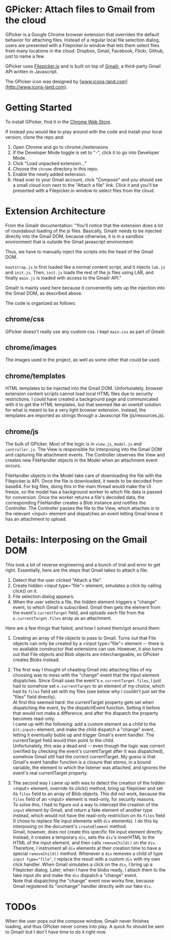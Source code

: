 GPicker: Attach files to Gmail from the cloud
==============================

GPicker is a Google Chrome browser extension that overrides the default behavior for attaching files. Instead of a regular local file selection dialog, users are presented with a Filepicker.io window that lets them select files from many locations in the cloud: Dropbox, Gmail, Facebook, Flickr, Github, just to name a few. 

GPicker uses [Filepicker.io](https://www.filepicker.io) and is built on top of [Gmailr](https://github.com/jamesyu/gmailr), a third-party Gmail API written in Javascript. 

The GPicker icon was designed by [www.icons-land.com](http://www.icons-land.com).

Getting Started
===============

To install GPicker, find it in the [Chrome Web Store](https://chrome.google.com/webstore/detail/gpicker/fcfnjfpcmnoabmbhponbioedjceaddaa). 

If instead you would like to play around with the code and install your local version, clone the repo and: 

1. Open Chrome and go to chrome://extensions
2. If the Developer Mode toggle is set to "-", click it to go into Developer Mode.
3. Click "Load unpacked extension..."
4. Choose the `chrome` directory in this repo.
5. Enable the newly added extension.
6. Head over to your Gmail account, click "Compose" and you should see a small cloud icon next to the "Attach a file" link. Click it and you'll be presented with a Filepicker.io window to select files from the cloud. 


Extension Architecture
======================

From the Gmailr documentation: 
"You'll notice that the extension does a lot of roundabout loading of the js files. Basically, Gmailr needs to be injected directly into the Gmail DOM, because otherwise, it is in a sandbox environment that is outside the Gmail javascript environment.

Thus, we have to manually inject the scripts into the head of the Gmail DOM.

`bootstrap.js` is first loaded like a normal content script, and it injects `lab.js` and `init.js`. Then, `init.js` loads the rest of the js files using LAB, and finally `main.js` is loaded with access to the Gmailr API."

Gmailr is mainly used here because it conveniently sets up the injection into the Gmail DOM, as described above. 

The code is organized as follows:

chrome/css
----------
GPicker doesn't really use any custom css. I kept `main.css` as part of Gmailr.

chrome/images
-------------
The images used in the project, as well as some other that could be used.

chrome/templates
----------------
HTML templates to be injected into the Gmail DOM. Unfortunately, browser extension content scripts cannot load local HTML files due to security restrictions. I could have created a background page and communicated with it to get the HTML templates, but that seemed like an overkill solution for what is meant to be a very light browser extension. Instead, the templates are imported as strings through a Javascript file (js/resources.js).

chrome/js
---------
The bulk of GPicker. Most of the logic is in `view.js`, `model.js` and `controller.js`. The View is responsible for interposing into the Gmail DOM and capturing file attachment events. The Controller observes the View and creates new FileHandler objects in the Model when an attachment event occurs. 

FileHandler objects in the Model take care of downloading the file with the Filepicker.io API. Once the file is downloaded, it needs to be decoded from base64. For big files, doing this in the main thread would make the UI freeze, so the model has a background worker to which file data is passed for conversion. Once the worker returns a file's decoded data, the corresponding FileHandler creates a Blob instance and notifies the Controller. The Controller passes the file to the View, which attaches is to the relevant &lt;input> element and dispatches an event letting Gmail know it has an attachment to upload.


Details: Interposing on the Gmail DOM
=====================================
This took a bit of reverse engineering and a bunch of trial and error to get right. Essentially, here are the steps that Gmail takes to attach a file:

1. Detect that the user clicked "Attach a file".
2. Create hidden &lt;input type="file"> element, simulates a click by calling click() on it.
3. File selection dialog appears. 
4. When the user selects a file, the hidden element triggers a "change" event, to which Gmail is subscribed. Gmail then gets the element from the event's `currentTarget` field, and uploads each file from the `e.currentTarget.files` array as an attachment.

Here are a few things that failed, and how I solved them/got around them:

1. Creating an array of File objects to pass to Gmail. Turns out that File objects can only be created by a &lt;input type="file"> element -- there is no available constructor that extensions can use. However, it also turns out that File objects and Blob objects are interchangeable, so GPicker creates Blobs instead.

2. The first way I thought of cheating Gmail into attaching files of my choosing was to mess with the "change" event that the input element dispatches. Since Gmail uses the event's `e.currentTarget.files`, I just had to somehow set `e.currentTarget` to an element of my choice, which had its `files` field set with my files (see below why I couldn't just set the "files" field directly).  <br>
At first this seemed hard: the currentTarget property gets set when dispatching the event, by the dispatchEvent function. Setting it before that would not make a difference, and after the dispatch the property becomes read-only. <br>
I came up with the following: add a custom element as a child to the `&lt;input>` element, and make the child dispatch a "change" event, letting it eventually buble up and trigger Gmail's event handler. The currentTarget field would then point to the child.  <br>
Unfortunately, this was a dead end -- even though the logic was correct (verified by checking the event's currentTarget after it was dispatched), somehow Gmail still had the correct currentTarget. My guess is that Gmail's event handler function is a closure that stores, in a bound variable, the element to which the listener was attached, and ignores the event's real currentTarget property. 

3. The second way I came up with was to detect the creation of the hidden &lt;input> element, override its click() method, bring up filepicker and set its `files` field to an array of Blob objects. This did not work, because the `files` field of an &lt;input> element is read-only, for security reasons. <br>
To solve this, I had to figure out a way to intercept the creation of the `input` element by Gmail, and return a fake element of another type instead, which would not have the read-only restriction on its `files` field (I chose to replace file input elements with `div` elements). I do this by interposing on the document's `createElement` method. <br>
Gmail, however, does not create this specific file input element directly. Instead, it creates a temporary `div`, sets the `div`'s innerHTML to the HTML of the input element, and then calls `removeChild()` on the `div`. Therefore, I instrument all `div` elements at their creation time to have a special `removeChild()` method. Whenever a `div` removes a child of type `input type="file"`, I replace the result with a custom `div` with my own click handler. When Gmail simulates a click on the `div`, I bring up a Filepicker dialog. Later, when I have the blobs ready, I attach them to the fake input div and make the `div` dispatch a "change" event.  <br>
Note that dispatching the "change" event now works fine, because Gmail registered its "onchange" handler directly with our fake `div`. 

TODOs
=====

When the user pops out the compose window, Gmailr never finishes loading, and thus GPicker never comes into play. A quick fix should be sent to Gmailr but I don't have time to do it right now. 
